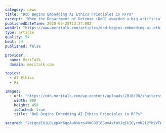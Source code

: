 ```yaml
---
category: news
title: "DoD Begins Embedding AI Ethics Principles in RFPs"
excerpt: "When the Department of Defense (DoD) awarded a big artificial intelligence tech contract earlier this month, it marked one of the department’s first attempts at building its AI ethical principles into a request for proposals (RFP)."
publishedDateTime: 2020-05-28T13:27:00Z
webUrl: "https://www.meritalk.com/articles/dod-begins-embedding-ai-ethics-principles-in-rfps/"
type: article
quality: 54
heat: 54
published: false

provider:
  name: MeriTalk
  domain: meritalk.com

topics:
  - AI Ethics
  - AI

images:
  - url: "https://cdn.meritalk.com/wp-content/uploads/2018/08/shutterstock_1045491424-min.jpg"
    width: 800
    height: 450
    isCached: true
    title: "DoD Begins Embedding AI Ethics Principles in RFPs"

secured: "2eLgneEXiLDLepkK6qoAuOsNro4VKGORl6Suv4xfuVJqIkICycnk2i2Yb9VFWtsM1VBD1xcvJh3peUGsVDL+J6H1R4xy8rCkh3ThdC5g4n2NnBrAyWWS6CMEC4ZadxiJG8UQg4XXjplPS/dl9Njly4AqtQj1ASX0SzaxP9SxSlRrQqNi4NfrjkV0fb1xbIzO1F1sddS71SSiZb9qcNDHLzOUfhwLobwhfHHFJeAk+2QVD70i/laZWOIVLIgSI9zQNFy/CRRrL+Qw/M6UrVZU0ZuH/RmcsKYT6jr6goNdsOZEy7Yot0Nw4TA8kA7Sd0EaJVyXh98zmXDFmme+zYc2Xlg2cLxpPUkgjnm+Fi52tkOyuFd01TF2ww52Bn46MD92Yzq0ZcO8pbzlKjA3M7FRmbKcCARqsGTPTxto4jLxR5761Gqx0rCkPfYKxJOgSlCIox+H5tw+y73G05Ze+aXaKK52x9FV8wfypAh2iqN4pzc=;BPVw1EG/BFpzvgjHO0eIIw=="
---
```


